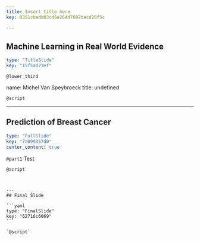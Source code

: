 ```yaml
---
title: Insert title here
key: 0351cbadb83cd6e264d7007becd26f5c

---
```

## Machine Learning in Real World Evidence

```yaml
type: "TitleSlide"
key: "15f5ad73ef"
```

`@lower_third`

name: Michel Van Speybroeck
title: undefined


`@script`



---
## Prediction of Breast Cancer

```yaml
type: "FullSlide"
key: "7a099357d0"
center_content: true
```

`@part1`
Test


`@script`
````print(a+b)


---
## Final Slide

```yaml
type: "FinalSlide"
key: "62716c6069"
```

`@script`


